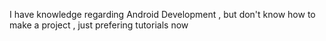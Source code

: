 I have knowledge regarding Android Development , but don't know how to make a project , just prefering tutorials now
